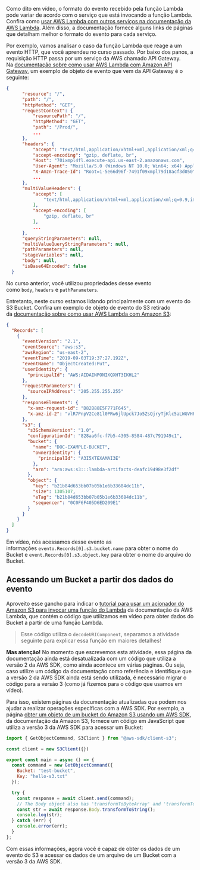 Como dito em vídeo, o formato do evento recebido pela função Lambda pode variar de acordo com o serviço que está invocando a função Lambda. Confira como [usar AWS Lambda com outros serviços na documentação da AWS Lambda](https://docs.aws.amazon.com/lambda/latest/dg/lambda-services.html). Além disso, a documentação fornece alguns links de páginas que detalham melhor o formato do evento para cada serviço.

Por exemplo, vamos analisar o caso da função Lambda que reage a um evento HTTP, que você aprendeu no curso passado. Por baixo dos panos, a requisição HTTP passa por um serviço da AWS chamado API Gateway. Na [documentação sobre como usar AWS Lambda com Amazon API Gateway](https://docs.aws.amazon.com/lambda/latest/dg/services-apigateway.html), um exemplo de objeto de evento que vem da API Gateway é o seguinte:

```json
{
      "resource": "/",
      "path": "/",
      "httpMethod": "GET",
      "requestContext": {
          "resourcePath": "/",
          "httpMethod": "GET",
          "path": "/Prod/",
          ...
      },
      "headers": {
          "accept": "text/html,application/xhtml+xml,application/xml;q=0.9,image/webp,image/apng,*/*;q=0.8,application/signed-exchange;v=b3;q=0.9",
          "accept-encoding": "gzip, deflate, br",
          "Host": "70ixmpl4fl.execute-api.us-east-2.amazonaws.com",
          "User-Agent": "Mozilla/5.0 (Windows NT 10.0; Win64; x64) AppleWebKit/537.36 (KHTML, like Gecko) Chrome/80.0.3987.132 Safari/537.36",
          "X-Amzn-Trace-Id": "Root=1-5e66d96f-7491f09xmpl79d18acf3d050",
          ...
      },
      "multiValueHeaders": {
          "accept": [
              "text/html,application/xhtml+xml,application/xml;q=0.9,image/webp,image/apng,*/*;q=0.8,application/signed-exchange;v=b3;q=0.9"
          ],
          "accept-encoding": [
              "gzip, deflate, br"
          ],
          ...
      },
      "queryStringParameters": null,
      "multiValueQueryStringParameters": null,
      "pathParameters": null,
      "stageVariables": null,
      "body": null,
      "isBase64Encoded": false
  }
```

No curso anterior, você utilizou propriedades desse evento como `body`, `headers` e `pathParameters`.

Entretanto, neste curso estamos lidando principalmente com um evento do S3 Bucket. Confira um exemplo de objeto de evento do S3 retirado da [documentação sobre como usar AWS Lambda com Amazon S3](https://docs.aws.amazon.com/lambda/latest/dg/with-s3.html):

```json
{
  "Records": [
    {
      "eventVersion": "2.1",
      "eventSource": "aws:s3",
      "awsRegion": "us-east-2",
      "eventTime": "2019-09-03T19:37:27.192Z",
      "eventName": "ObjectCreated:Put",
      "userIdentity": {
        "principalId": "AWS:AIDAINPONIXQXHT3IKHL2"
      },
      "requestParameters": {
        "sourceIPAddress": "205.255.255.255"
      },
      "responseElements": {
        "x-amz-request-id": "D82B88E5F771F645",
        "x-amz-id-2": "vlR7PnpV2Ce81l0PRw6jlUpck7Jo5ZsQjryTjKlc5aLWGVHPZLj5NeC6qMa0emYBDXOo6QBU0Wo="
      },
      "s3": {
        "s3SchemaVersion": "1.0",
        "configurationId": "828aa6fc-f7b5-4305-8584-487c791949c1",
        "bucket": {
          "name": "DOC-EXAMPLE-BUCKET",
          "ownerIdentity": {
            "principalId": "A3I5XTEXAMAI3E"
          },
          "arn": "arn:aws:s3:::lambda-artifacts-deafc19498e3f2df"
        },
        "object": {
          "key": "b21b84d653bb07b05b1e6b33684dc11b",
          "size": 1305107,
          "eTag": "b21b84d653bb07b05b1e6b33684dc11b",
          "sequencer": "0C0F6F405D6ED209E1"
        }
      }
    }
  ]
}
```

Em vídeo, nós acessamos desse evento as informações `evento.Records[0].s3.bucket.name` para obter o nome do Bucket e `event.Records[0].s3.object.key` para obter o nome do arquivo do Bucket.

## Acessando um Bucket a partir dos dados do evento

Aproveito esse gancho para indicar o [tutorial para usar um acionador do Amazon S3 para invocar uma função do Lambda](https://docs.aws.amazon.com/lambda/latest/dg/with-s3-example.html) da documentação da AWS Lambda, que contém o código que utilizamos em vídeo para obter dados do Bucket a partir de uma função Lambda.

> Esse código utiliza o `decodeURIComponent`, separamos a atividade seguinte para explicar essa função em maiores detalhes!

**Mas atenção!** No momento que escrevemos esta atividade, essa página da documentação ainda está desatualizada com um código que utiliza a versão 2 da AWS SDK, como ainda acontece em várias páginas. Ou seja, caso utilize um código da documentação como referência e identifique que a versão 2 da AWS SDK ainda está sendo utilizada, é necessário migrar o código para a versão 3 (como já fizemos para o código que usamos em vídeo).

Para isso, existem páginas da documentação atualizadas que podem nos ajudar a realizar operações específicas com a AWS SDK. Por exemplo, a página [obter um objeto de um bucket do Amazon S3 usando um AWS SDK](https://docs.aws.amazon.com/AmazonS3/latest/userguide/example_s3_GetObject_section.html), da documentação da Amazon S3, fornece um código em JavaScript que utiliza a versão 3 da AWS SDK para acessar um Bucket:

```js
import { GetObjectCommand, S3Client } from "@aws-sdk/client-s3";

const client = new S3Client({})

export const main = async () => {
  const command = new GetObjectCommand({
    Bucket: "test-bucket",
    Key: "hello-s3.txt"
  });

  try {
    const response = await client.send(command);
    // The Body object also has 'transformToByteArray' and 'transformToWebStream' methods.
    const str = await response.Body.transformToString();
    console.log(str);
  } catch (err) {
    console.error(err);
  }
};
```

Com essas informações, agora você é capaz de obter os dados de um evento do S3 e acessar os dados de um arquivo de um Bucket com a versão 3 da AWS SDK.